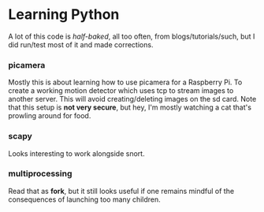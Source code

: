 Learning Python
===============

A lot of this code is *half-baked*, all too often, from blogs/tutorials/such,
but I did run/test most of it and made corrections.

### picamera

Mostly this is about learning how to use picamera for a Raspberry Pi. 
To create a working motion detector which uses tcp to stream images to another server.
This will avoid creating/deleting images on the sd card.
Note that this setup is **not very secure**, but hey, I'm mostly watching 
a cat that's prowling around for food.

### scapy

Looks interesting to work alongside snort.

### multiprocessing

Read that as **fork**, but it still looks useful if one remains
mindful of the consequences of launching too many children.

